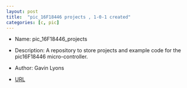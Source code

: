 ```yaml
---
layout: post
title:  "pic_16F18446 projects , 1-0-1 created"
categories: [c, pic]
---
```



* Name: pic_16F18446_projects
* Description: A repository to store projects and example code
for the pic16F18446 micro-controller.
* Author: Gavin Lyons


* [URL](https://github.com/gavinlyonsrepo/pic_16F18446_projects) 


